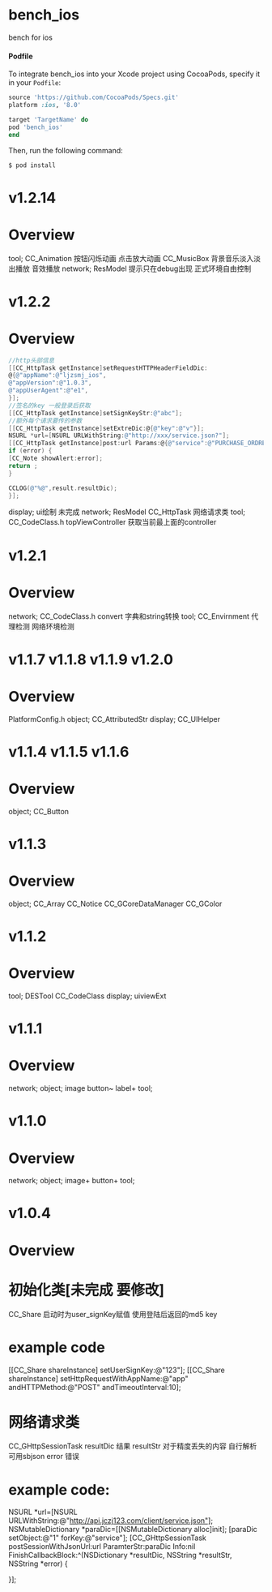 # bench_ios
bench for ios

#### Podfile

To integrate bench_ios into your Xcode project using CocoaPods, specify it in your `Podfile`:

```ruby
source 'https://github.com/CocoaPods/Specs.git'
platform :ios, '8.0'

target 'TargetName' do
pod 'bench_ios'
end
```

Then, run the following command:

```bash
$ pod install
```
# v1.2.14
Overview
========
tool;
CC_Animation 按钮闪烁动画 点击放大动画
CC_MusicBox 背景音乐淡入淡出播放 音效播放
network;
ResModel 提示只在debug出现 正式环境自由控制

# v1.2.2
Overview
========
```objective-c
//http头部信息
[[CC_HttpTask getInstance]setRequestHTTPHeaderFieldDic:
@{@"appName":@"ljzsmj_ios",
@"appVersion":@"1.0.3",
@"appUserAgent":@"e1",
}];
//签名的key 一般登录后获取
[[CC_HttpTask getInstance]setSignKeyStr:@"abc"];
//额外每个请求要传的参数
[[CC_HttpTask getInstance]setExtreDic:@{@"key":@"v"}];
NSURL *url=[NSURL URLWithString:@"http://xxx/service.json?"];
[[CC_HttpTask getInstance]post:url Params:@{@"service":@"PURCHASE_ORDRE_JOINED_SHOW_CONFIG_QUERY"} model:[[ResModel alloc]init] FinishCallbackBlock:^(NSString *error, ResModel *result) {
if (error) {
[CC_Note showAlert:error];
return ;
}

CCLOG(@"%@",result.resultDic);
}];
```
display;
    ui绘制 未完成
network;
    ResModel
    CC_HttpTask
    网络请求类
tool;
    CC_CodeClass.h
    topViewController
    获取当前最上面的controller

# v1.2.1
Overview
========
network;
    CC_CodeClass.h
        convert 字典和string转换
tool;
    CC_Envirnment 代理检测 网络环境检测

# v1.1.7 v1.1.8 v1.1.9 v1.2.0
Overview
========
PlatformConfig.h
object;
    CC_AttributedStr
display;
    CC_UIHelper

# v1.1.4 v1.1.5 v1.1.6
Overview
========
object;
    CC_Button

# v1.1.3
Overview
========
object;
    CC_Array
    CC_Notice
    CC_GCoreDataManager
    CC_GColor

# v1.1.2
Overview
========
tool;
    DESTool
    CC_CodeClass
display;
    uiviewExt

# v1.1.1
Overview
========
network;
object;
    image
    button~
    label+
tool;

# v1.1.0
Overview
========
network;
object;
    image+
    button+
tool;

# v1.0.4
Overview
========

# 初始化类[未完成 要修改]
CC_Share
启动时为user_signKey赋值 使用登陆后返回的md5 key
# example code
[[CC_Share shareInstance] setUserSignKey:@"123"];
[[CC_Share shareInstance] setHttpRequestWithAppName:@"app" andHTTPMethod:@"POST" andTimeoutInterval:10];

# 网络请求类
CC_GHttpSessionTask
resultDic 结果
resultStr 对于精度丢失的内容 自行解析 可用sbjson
error 错误
# example code:
NSURL *url=[NSURL URLWithString:@"http://api.jczj123.com/client/service.json"];
NSMutableDictionary *paraDic=[[NSMutableDictionary alloc]init];
[paraDic setObject:@"1" forKey:@"service"];
[CC_GHttpSessionTask postSessionWithJsonUrl:url ParamterStr:paraDic Info:nil FinishCallbackBlock:^(NSDictionary *resultDic, NSString *resultStr, NSString *error) {

}];
